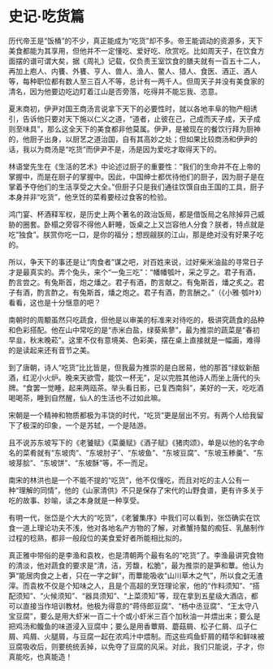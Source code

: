 # 史记·吃货篇

历代帝王是“饭桶”的不少，真正能成为“吃货”却不多。帝王能调动的资源多，天下美食都能为其享用，但他并不一定懂吃、爱好吃、欣赏吃。比如周天子，在饮食方面摆的谱可谓大矣，据《周礼》记载，仅负责王室饮食的膳夫就有一百五十二人，再加上庖人、内饔、外饔、亨人、兽人、渔人、鳖人、猎人、食医、酒正、酒人等，每种职位都有数人至三百人不等，总计有一两千人。但周天子并没有美食家的清名，因为他要边吃边盯着江山是否旁落，吃得并不能忘我、恣意。 

夏末商初，伊尹对国王商汤言说拿下天下的必要性时，就以各地丰阜的物产相诱引，告诉他只要对天下施以仁义之道，“道者，止彼在己，己成而天子成，天子成则至味具”，那么这全天下的美食都非他莫属。伊尹，是被现在的餐饮行拜为厨神的，他厨子出身，以厨艺之道治国，自有其高妙之处；但如果比较商汤和伊尹的话，我以为商汤是“吃货”而伊尹不是，汤是因为爱吃才取得天下的。 

林语堂先生在《生活的艺术》中论述过厨子的重要性：“我们的生命并不在上帝的掌握中，而是在厨子的掌握中。因此，中国绅士都优待他们的厨子，因为厨子是在掌着予夺他们的生活享受之大全。”但厨子只是我们通往饮馔自由王国的工具，厨子本身并非“吃货”，他烹饪的菜肴要经过食客的检验。 

鸿门宴、杯酒释军权，是历史上两个著名的政治饭局，都是借饭局之名除掉异己威胁的圈套。卧榻之旁容不得他人鼾睡，饭桌之上又岂容他人分食？朕者，特点就是吃“独食”。朕赏你吃一口，是你的福分；想觊觎朕的江山，那是绝对没有好果子吃的。 

所以，争天下的事还是让“肉食者”谋之吧，对百姓来说，过好柴米油盐的寻常日子才是最真实的。弄个兔头，来个“一兔三吃”：“幡幡瓠叶，采之亨之。君子有酒，酌言尝之。有兔斯首，炮之燔之。君子有酒，酌言献之。有兔斯首，燔之炙之。君子有酒，酌言酢之。有兔斯首，燔之炮之。君子有酒，酌言酬之。”（《小雅·瓠叶》）看看，这也是十分惬意的吧？ 

南朝时的周颙虽然只吃蔬食，但他是以审美的标准来对待吃的，极讲究蔬食的品种和色彩搭配。他在山中常吃的是“赤米白盐，绿葵紫蓼”，最为推崇的蔬菜是“春初早韭，秋末晚菘”。这里不仅有意境美、色彩美，摆在桌上直接就是一幅画，难得的是读起来还有音节之美。 

到了唐朝，诗人“吃货”比比皆是，但我最为推崇的是白居易，他的那首“绿蚁新醅酒，红泥小火炉。晚来天欲雪，能饮一杯无”，足以完胜其他诗人而坐上唐代的头牌。“食罢一觉睡，起来两瓯茶。举头看日影，已复西南斜”，美好的一天，吃吃酒喝喝茶，睡到自然醒，仙人的生活也不过如此嘛。 

宋朝是一个精神和物质都极为丰饶的时代，“吃货”更是层出不穷。有两个人给我留下了极深的印象，一个是苏轼，一个是陆游。 

且不说苏东坡写下的《老饕赋》《菜羹赋》《酒子赋》《猪肉颂》，单是以他的名字命名的菜肴就有“东坡肉”、“东坡肘子”、“东坡鱼”、“东坡豆腐”、“东坡玉糁羹”、“东坡芽脍”、“东坡饼”、“东坡酥”等，不一而足。 

南宋的林洪也是一个不能不提的“吃货”，他不仅懂吃，而且对吃的主人公有一种“理解的同情”，他的《山家清供》不只是保存了宋代的山野食谱，更有许多关于吃的故事、妙喻，读之本身就是一种享受。 

有明一代，张岱是个大大的“吃货”，《老饕集序》中我们可以看到，张岱确实在饮食一道上理论功夫不浅，他对各地名产方物的了解，对煮蟹持螯的痴狂、乳酪制作过程的稔熟，都非一般段位的美食爱好者所能相比拟的。 

真正雅中带俗的是李渔和袁枚，也是清朝两个最有名的“吃货”了。李渔最讲究食物的清淡，他对蔬食的要求是“清，洁，芳馥，松脆”，最为推崇的是笋和蕈。他认为笋“能居肉食之上者，只在一字之鲜”，而蕈能吸收“山川草木之气”，所以食之无渣滓。而袁枚不仅是个知味之人，且是个高超的烹饪理论家，他的“作料须知”、“搭配须知”、“火候须知”、“器具须知”、“上菜须知”等，现在拿到五星级大酒店，都可以直接当作培训教材。他极为得意的“蒋侍郎豆腐”、“杨中丞豆腐”、“王太守八宝豆腐”，要么是用大虾米一百二十个或小虾米三百个加秋油一并煨出来；要么是把鸡汤和鳆鱼的味道浸入豆腐中；要么是用香蕈屑、蘑菇屑、松子仁屑、瓜子仁屑、鸡屑、火腿屑，与豆腐一起在浓鸡汁中煨制。而这些鸡鱼虾屑的精华和鲜味被豆腐吸收后，则要统统丢掉，以免夺了豆腐的风采。对此，我们只能说，子才，你真能吃，也真能造！
